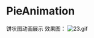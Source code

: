 # PieAnimation
饼状图动画展示
效果图：
![23.gif](http://upload-images.jianshu.io/upload_images/610137-d7ecc97386923f47.gif?imageMogr2/auto-orient/strip)
